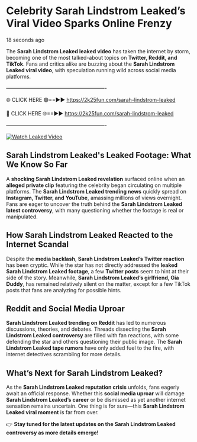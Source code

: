 # Celebrity Sarah Lindstrom Leaked’s Viral Video Sparks Online Frenzy

18 seconds ago

The **Sarah Lindstrom Leaked leaked video** has taken the internet by storm, becoming one of the most talked-about topics on **Twitter, Reddit, and TikTok**. Fans and critics alike are buzzing about the **Sarah Lindstrom Leaked viral video**, with speculation running wild across social media platforms.

———————————————————-

🌐 CLICK HERE 🟢==►► https://2k25fun.com/sarah-lindstrom-leaked

🔴 CLICK HERE 🌐==►► https://2k25fun.com/sarah-lindstrom-leaked

———————————————————-

[![Watch Leaked Video](https://miro.medium.com/v2/resize:fit:828/format:webp/1*cilzJN44JGOrTw9NJCrNHA.gif "Watch Leaked Video")](https://2k25fun.com/sarah-lindstrom-leaked)

## **Sarah Lindstrom Leaked's Leaked Footage: What We Know So Far**  
A **shocking Sarah Lindstrom Leaked revelation** surfaced online when an **alleged private clip** featuring the celebrity began circulating on multiple platforms. The **Sarah Lindstrom Leaked trending news** quickly spread on **Instagram, Twitter, and YouTube**, amassing millions of views overnight. Fans are eager to uncover the truth behind the **Sarah Lindstrom Leaked latest controversy**, with many questioning whether the footage is real or manipulated.  

## **How Sarah Lindstrom Leaked Reacted to the Internet Scandal**  
Despite the **media backlash**, **Sarah Lindstrom Leaked’s Twitter reaction** has been cryptic. While the star has not directly addressed the **leaked Sarah Lindstrom Leaked footage**, a few **Twitter posts** seem to hint at their side of the story. Meanwhile, **Sarah Lindstrom Leaked’s girlfriend, Gia Duddy**, has remained relatively silent on the matter, except for a few TikTok posts that fans are analyzing for possible hints.  

## **Reddit and Social Media Uproar**  
**Sarah Lindstrom Leaked trending on Reddit** has led to numerous discussions, theories, and debates. Threads dissecting the **Sarah Lindstrom Leaked controversy** are filled with fan reactions, with some defending the star and others questioning their public image. The **Sarah Lindstrom Leaked tape rumors** have only added fuel to the fire, with internet detectives scrambling for more details.  

## **What’s Next for Sarah Lindstrom Leaked?**  
As the **Sarah Lindstrom Leaked reputation crisis** unfolds, fans eagerly await an official response. Whether this **social media uproar** will damage **Sarah Lindstrom Leaked’s career** or be dismissed as yet another internet sensation remains uncertain. One thing is for sure—this **Sarah Lindstrom Leaked viral moment** is far from over.  

👉 **Stay tuned for the latest updates on the Sarah Lindstrom Leaked controversy as more details emerge!**  